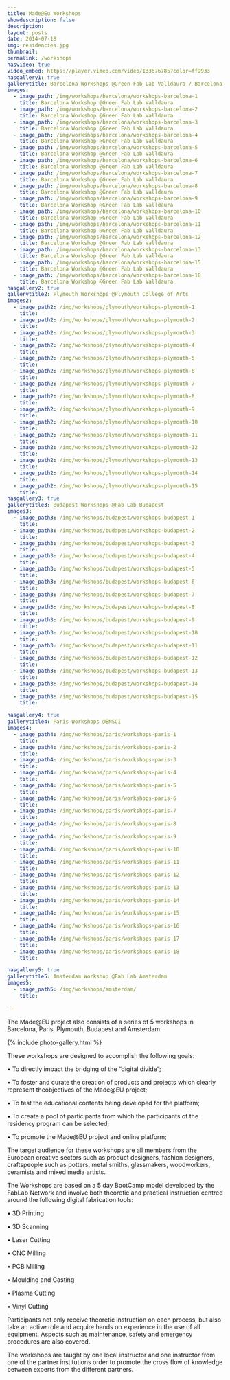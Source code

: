 ```yaml
---
title: Made@Eu Workshops
showdescription: false
description: 
layout: posts
date: 2014-07-18
img: residencies.jpg
thumbnail: 
permalink: /workshops
hasvideo: true
video_embed: https://player.vimeo.com/video/133676785?color=ff9933
hasgallery1: true   
gallerytitle: Barcelona Workshops @Green Fab Lab Valldaura / Barcelona
images:
  - image_path: /img/workshops/barcelona/workshops-barcelona-1
    title: Barcelona Workshop @Green Fab Lab Valldaura
  - image_path: /img/workshops/barcelona/workshops-barcelona-2
    title: Barcelona Workshop @Green Fab Lab Valldaura
  - image_path: /img/workshops/barcelona/workshops-barcelona-3
    title: Barcelona Workshop @Green Fab Lab Valldaura
  - image_path: /img/workshops/barcelona/workshops-barcelona-4
    title: Barcelona Workshop @Green Fab Lab Valldaura
  - image_path: /img/workshops/barcelona/workshops-barcelona-5
    title: Barcelona Workshop @Green Fab Lab Valldaura
  - image_path: /img/workshops/barcelona/workshops-barcelona-6
    title: Barcelona Workshop @Green Fab Lab Valldaura
  - image_path: /img/workshops/barcelona/workshops-barcelona-7
    title: Barcelona Workshop @Green Fab Lab Valldaura
  - image_path: /img/workshops/barcelona/workshops-barcelona-8
    title: Barcelona Workshop @Green Fab Lab Valldaura
  - image_path: /img/workshops/barcelona/workshops-barcelona-9
    title: Barcelona Workshop @Green Fab Lab Valldaura
  - image_path: /img/workshops/barcelona/workshops-barcelona-10
    title: Barcelona Workshop @Green Fab Lab Valldaura
  - image_path: /img/workshops/barcelona/workshops-barcelona-11
    title: Barcelona Workshop @Green Fab Lab Valldaura
  - image_path: /img/workshops/barcelona/workshops-barcelona-12
    title: Barcelona Workshop @Green Fab Lab Valldaura
  - image_path: /img/workshops/barcelona/workshops-barcelona-13
    title: Barcelona Workshop @Green Fab Lab Valldaura
  - image_path: /img/workshops/barcelona/workshops-barcelona-15
    title: Barcelona Workshop @Green Fab Lab Valldaura
  - image_path: /img/workshops/barcelona/workshops-barcelona-18
    title: Barcelona Workshop @Green Fab Lab Valldaura
hasgallery2: true        
gallerytitle2: Plymouth Workshops @Plymouth College of Arts   
images2:
  - image_path2: /img/workshops/plymouth/workshops-plymouth-1
    title: 
  - image_path2: /img/workshops/plymouth/workshops-plymouth-2
    title:
  - image_path2: /img/workshops/plymouth/workshops-plymouth-3
    title:
  - image_path2: /img/workshops/plymouth/workshops-plymouth-4
    title:
  - image_path2: /img/workshops/plymouth/workshops-plymouth-5
    title:
  - image_path2: /img/workshops/plymouth/workshops-plymouth-6
    title:
  - image_path2: /img/workshops/plymouth/workshops-plymouth-7
    title:
  - image_path2: /img/workshops/plymouth/workshops-plymouth-8
    title:
  - image_path2: /img/workshops/plymouth/workshops-plymouth-9
    title:
  - image_path2: /img/workshops/plymouth/workshops-plymouth-10
    title:
  - image_path2: /img/workshops/plymouth/workshops-plymouth-11
    title:
  - image_path2: /img/workshops/plymouth/workshops-plymouth-12
    title:
  - image_path2: /img/workshops/plymouth/workshops-plymouth-13
    title:
  - image_path2: /img/workshops/plymouth/workshops-plymouth-14
    title:
  - image_path2: /img/workshops/plymouth/workshops-plymouth-15
    title:
hasgallery3: true    
gallerytitle3: Budapest Workshops @Fab Lab Budapest
images3:
  - image_path3: /img/workshops/budapest/workshops-budapest-1
    title:
  - image_path3: /img/workshops/budapest/workshops-budapest-2
    title:
  - image_path3: /img/workshops/budapest/workshops-budapest-3
    title:
  - image_path3: /img/workshops/budapest/workshops-budapest-4
    title:
  - image_path3: /img/workshops/budapest/workshops-budapest-5
    title:
  - image_path3: /img/workshops/budapest/workshops-budapest-6
    title:
  - image_path3: /img/workshops/budapest/workshops-budapest-7
    title:
  - image_path3: /img/workshops/budapest/workshops-budapest-8
    title:
  - image_path3: /img/workshops/budapest/workshops-budapest-9
    title:
  - image_path3: /img/workshops/budapest/workshops-budapest-10
    title:
  - image_path3: /img/workshops/budapest/workshops-budapest-11
    title:
  - image_path3: /img/workshops/budapest/workshops-budapest-12
    title:
  - image_path3: /img/workshops/budapest/workshops-budapest-13
    title:
  - image_path3: /img/workshops/budapest/workshops-budapest-14
    title:
  - image_path3: /img/workshops/budapest/workshops-budapest-15
    title:    

hasgallery4: true    
gallerytitle4: Paris Workshops @ENSCI   
images4:
  - image_path4: /img/workshops/paris/workshops-paris-1
    title:
  - image_path4: /img/workshops/paris/workshops-paris-2
    title: 
  - image_path4: /img/workshops/paris/workshops-paris-3
    title:   
  - image_path4: /img/workshops/paris/workshops-paris-4
    title: 
  - image_path4: /img/workshops/paris/workshops-paris-5
    title: 
  - image_path4: /img/workshops/paris/workshops-paris-6
    title:   
  - image_path4: /img/workshops/paris/workshops-paris-7
    title:
  - image_path4: /img/workshops/paris/workshops-paris-8
    title: 
  - image_path4: /img/workshops/paris/workshops-paris-9
    title:   
  - image_path4: /img/workshops/paris/workshops-paris-10
    title: 
  - image_path4: /img/workshops/paris/workshops-paris-11
    title: 
  - image_path4: /img/workshops/paris/workshops-paris-12
    title:  
  - image_path4: /img/workshops/paris/workshops-paris-13
    title:
  - image_path4: /img/workshops/paris/workshops-paris-14
    title: 
  - image_path4: /img/workshops/paris/workshops-paris-15
    title:   
  - image_path4: /img/workshops/paris/workshops-paris-16
    title: 
  - image_path4: /img/workshops/paris/workshops-paris-17
    title: 
  - image_path4: /img/workshops/paris/workshops-paris-18
    title:  

hasgallery5: true    
gallerytitle5: Amsterdam Workshop @Fab Lab Amsterdam  
images5:
  - image_path5: /img/workshops/amsterdam/
    title:                
 
---
```


The Made@EU project also consists of a series of 5 workshops in Barcelona, Paris, Plymouth, Budapest and Amsterdam.

{% include photo-gallery.html %}

These workshops are designed to accomplish the following goals:  

• To directly impact the bridging of the “digital divide”;

• To foster and curate the creation of products and projects which clearly represent theobjectives of the Made@EU project;

• To test the educational contents being developed for the platform;

• To create a pool of participants from which the participants of the residency program can be selected;

• To promote the Made@EU project and online platform;

The target audience for these workshops are all members from the European creative sectors such as product designers, fashion designers, craftspeople such as potters, metal smiths, glassmakers, woodworkers, ceramists and mixed media artists.

The Workshops are based on a 5 day BootCamp model developed by the FabLab Network and involve both theoretic and practical instruction centred around the following digital fabrication tools:

• 3D Printing

• 3D Scanning

• Laser Cutting

• CNC Milling

• PCB Milling

• Moulding and Casting

• Plasma Cutting

• Vinyl Cutting

Participants not only receive theoretic instruction on each process, but also take an active role and acquire hands on experience in the use of all equipment. Aspects such as maintenance, safety and emergency procedures are also covered.

The workshops are taught by one local instructor and one instructor from one of the partner institutions order to promote the cross flow of knowledge between experts from the different partners.






